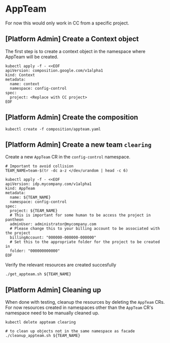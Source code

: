 # AppTeam 

For now this would only work in CC from a specific project.

## [Platform Admin] Create a Context object

The first step is to create a context object in the namespace where AppTeam will be created.

```
kubectl apply -f - <<EOF
apiVersion: composition.google.com/v1alpha1
kind: Context
metadata:
  name: context
  namespace: config-control
spec:
  project: <Replace with CC project>
EOF
```

## [Platform Admin] Create the composition

```
kubectl create -f composition/appteam.yaml
```

## [Platform Admin] Create a new team `clearing`

Create a new `AppTeam` CR in the `config-control` namespace.

```
# Important to avoid collision
TEAM_NAME=team-$(tr -dc a-z </dev/urandom | head -c 6)

kubectl apply -f - <<EOF
apiVersion: idp.mycompany.com/v1alpha1
kind: AppTeam
metadata:
  name: ${TEAM_NAME}
  namespace: config-control
spec:
  project: ${TEAM_NAME}
  # This is important for some human to be access the project in pantheon
  adminUser: administrator@mycompany.com
  # Please change this to your billing account to be associated with the project
  billingAccount: "000000-000000-000000"
  # Set this to the appropriate folder for the project to be created in
  folder: "000000000000"
EOF
```

Verify the relevant resources are created succesfully

```
./get_appteam.sh ${TEAM_NAME}
```

## [Platform Admin] Cleaning up

When done with testing, cleanup the resources by deleting the `AppTeam` CRs.
For now resources created in namespaces other than the `AppTeam` CR's namespace need to be manually cleaned up.

```
kubectl delete appteam clearing

# to clean up objects not in the same namespace as facade
./cleanup_appteam.sh ${TEAM_NAME}
```
